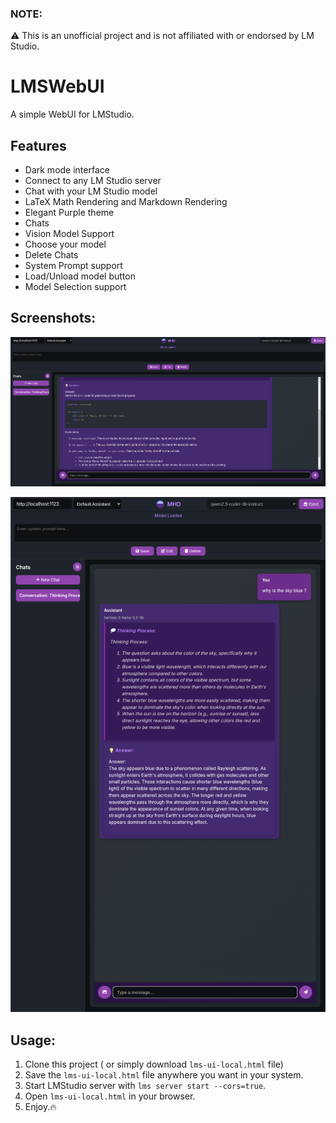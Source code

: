 ### NOTE: 
⚠️ This is an unofficial project and is not affiliated with or endorsed by LM Studio.

# LMSWebUI
A simple WebUI for LMStudio.

## Features

- Dark mode interface
- Connect to any LM Studio server
- Chat with your LM Studio model
- LaTeX Math Rendering and Markdown Rendering
- Elegant Purple theme
- Chats
- Vision Model Support
- Choose your model
- Delete Chats
- System Prompt support
- Load/Unload model button
- Model Selection support

## Screenshots:
![image](/Examples/lmsui2.png)

![image](/Examples/lmsui.png)

## Usage:
1.  Clone this project ( or simply download ```lms-ui-local.html``` file)
2.  Save the ```lms-ui-local.html``` file anywhere you want in your system.
3.  Start LMStudio server with ```lms server start --cors=true```.
4.  Open ```lms-ui-local.html``` in your browser.
5.  Enjoy.🔥

